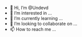 - 👋 Hi, I’m @Undevd
- 👀 I’m interested in ...
- 🌱 I’m currently learning ...
- 💞️ I’m looking to collaborate on ...
- 📫 How to reach me ...

<!---
Undevd/Undevd is a ✨ special ✨ repository because its `README.md` (this file) appears on your GitHub profile.
You can click the Preview link to take a look at your changes.
--->

